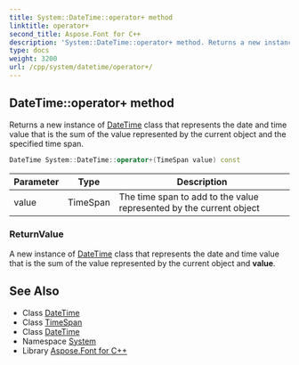 ```yaml
---
title: System::DateTime::operator+ method
linktitle: operator+
second_title: Aspose.Font for C++
description: 'System::DateTime::operator+ method. Returns a new instance of DateTime class that represents the date and time value that is the sum of the value represented by the current object and the specified time span in C++.'
type: docs
weight: 3200
url: /cpp/system/datetime/operator+/
---
```

## DateTime::operator+ method


Returns a new instance of [DateTime](../) class that represents the date and time value that is the sum of the value represented by the current object and the specified time span.

```cpp
DateTime System::DateTime::operator+(TimeSpan value) const
```


| Parameter | Type | Description |
| --- | --- | --- |
| value | TimeSpan | The time span to add to the value represented by the current object |

### ReturnValue

A new instance of [DateTime](../) class that represents the date and time value that is the sum of the value represented by the current object and **value**.

## See Also

* Class [DateTime](../)
* Class [TimeSpan](../../timespan/)
* Class [DateTime](../)
* Namespace [System](../../)
* Library [Aspose.Font for C++](../../../)
